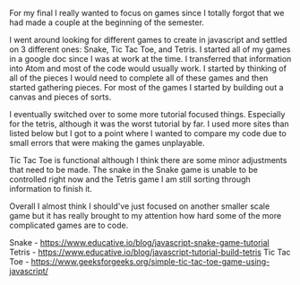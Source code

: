 For my final I really wanted to focus on games since I totally forgot that we had made a couple at the beginning of the semester.

I went around looking for different games to create in javascript and settled on 3 different ones: Snake, Tic Tac Toe, and Tetris.  I started all of my games in a google doc since I was at work at the time.  I transferred that information into Atom and most of the code would usually work.  I started by thinking of all of the pieces I would need to complete all of these games and then started gathering pieces.  For most of the games I started by building out a canvas and pieces of sorts.

I eventually switched over to some more tutorial focused things.  Especially for the tetris, although it was the worst tutorial by far.  I used more sites than listed below but I got to a point where I wanted to compare my code due to small errors that were making the games unplayable.

Tic Tac Toe is functional although I think there are some minor adjustments that need to be made.  The snake in the Snake game is unable to be controlled right now and the Tetris game I am still sorting through information to finish it.

Overall I almost think I should've just focused on another smaller scale game but it has really brought to my attention how hard some of the more complicated games are to code.


Snake - https://www.educative.io/blog/javascript-snake-game-tutorial
Tetris - https://www.educative.io/blog/javascript-tutorial-build-tetris
Tic Tac Toe - https://www.geeksforgeeks.org/simple-tic-tac-toe-game-using-javascript/
